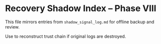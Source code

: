 # Recovery Shadow Index – Phase VIII

This file mirrors entries from `shadow_signal_log.md` for offline backup and review.

Use to reconstruct trust chain if original logs are destroyed.
